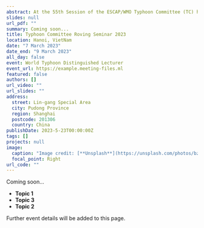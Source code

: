 ```yaml
---
abstract: At the 55th Session of the ESCAP/WMO Typhoon Committee (TC) hosted online by Macao, China from 7-9 March 2023, the proposal to continue with the series of Roving Seminar organized by the Committee’s Training and Research Coordination Group (TRCG) was endorsed.  With the kind support of the Viet Nam Meteorological and Hydrological Administration (VNMHA),the Roving Seminar 2023 will be held in hybrid mode from 28 to 30 June 2023 in the headquarters of VNMHA in Hanoi, Viet Nam.
slides: null
url_pdf: ""
summary: Coming soon...
title: Typhoon Committee Roving Seminar 2023
location: Hanoi, VietNam
date: "7 March 2023"
date_end: "9 March 2023"
all_day: false
event: World Typhoon Distinguished Lecturer
event_url: https://example.meeting-files.ml
featured: false
authors: []
url_video: ""
url_slides: ""
address:
  street: Lin-gang Special Area
  city: Pudong Province
  region: Shanghai
  postcode: 201306
  country: China
publishDate: 2023-5-23T00:00:00Z
tags: []
projects: null
image:
  caption: "Image credit: [**Unsplash**](https://unsplash.com/photos/bzdhc5b3Bxs)"
  focal_point: Right
url_code: ""
---
```


Coming soon...

-   **Topic 1**
-   **Topic 3**
-   **Topic 2**

Further event details will be added to this page.
